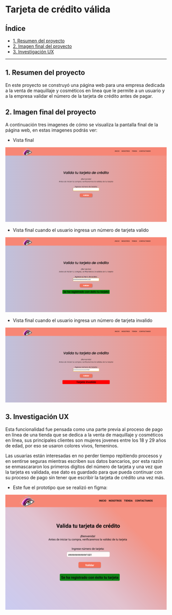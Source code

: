 # Tarjeta de crédito válida

## Índice

* [1. Resumen del proyecto](#2-resumen-del-proyecto)
* [2. Imagen final del proyecto](#3-objetivos-de-aprendizaje)
* [3. Investigación UX](#4-consideraciones-generales)

***

## 1. Resumen del proyecto

En este proyecto se construyó una página web para una empresa dedicada a la venta de maquillaje y cosméticos en linea que le permite a un usuario y a la empresa validar el número de la tarjeta de crédito antes de pagar.

## 2. Imagen final del proyecto

A continuación tres imagenes de cómo se visualiza la pantalla final de la página web, en estas imagenes podrás ver:

* Vista final

![Vista 1](https://raw.githubusercontent.com/Melissa-Bracamonte/CDMX012-card-validation/3062170e4a5b0bb75ef5c3c4664fcb3977c38c4e/Imagenes%20Readme/Card%20validation%20-%20vista1.png)

* Vista final cuando el usuario ingresa un número de tarjeta valido

![Vista 2](https://raw.githubusercontent.com/Melissa-Bracamonte/CDMX012-card-validation/aa08f536f8d74018296922daa844571a9d66fc61/Imagenes%20Readme/Card%20validation%20-%20vista2.png)

* Vista final cuando el usuario ingresa un número de tarjeta invalido

![Vista 3](https://raw.githubusercontent.com/Melissa-Bracamonte/CDMX012-card-validation/aa08f536f8d74018296922daa844571a9d66fc61/Imagenes%20Readme/Card%20validation%20-%20vista3.png)

## 3. Investigación UX

Esta funcionalidad fue pensada como una parte previa al proceso de pago en línea de una tienda que se dedica a la venta de maquillaje y cosméticos en línea, sus principales clientes son mujeres jovenes entre los 18 y 29 años de edad, por eso se usaron colores vivos, femeninos.

Las usuarias están interesadas en no perder tiempo repitiendo procesos y en sentirse seguras mientras escriben sus datos bancarios, por esta razón se enmascararon los primeros digitos del número de tarjeta y una vez que la tarjeta es validada, ese dato es guardado para que pueda continuar con su proceso de pago sin tener que escribir la tarjeta de crédito una vez más.

* Este fue el prototipo que se realizó en figma:

![prototipo final](https://raw.githubusercontent.com/Melissa-Bracamonte/CDMX012-card-validation/main/Imagenes%20Readme/Prototipo%20figma%20-%20card%20validation.png)
